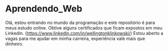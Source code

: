 # Aprendendo_Web
Olá, estou entrando no mundo da programação e este repositório é para meus estudo online.
Obtive alguns certificados que ficam expostos em meu Linkedin. (https://www.linkedin.com/in/wellingtonklinkowski/)
Estou aberto a vagas para me ajudar em minha carreira, experiência vale mais que dinheiro.
